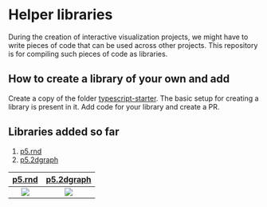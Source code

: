 # Helper libraries
During the creation of interactive visualization projects, we might have to write pieces of code that can be used across other projects. This repository is for compiling such pieces of code as libraries.

## How to create a library of your own and  add
Create a copy of the folder [typescript-starter](https://github.com/dynamic-learning/helper-libraries/tree/main/typescript-starter). The basic setup for creating a library is present in it. Add code for your library and create a PR.

## Libraries added so far

1. [p5.rnd](https://github.com/dynamic-learning/helper-libraries/tree/main/p5.rnd)
2. [p5.2dgraph](https://github.com/dynamic-learning/helper-libraries/tree/main/p5.2dgraph)

[p5.rnd](https://github.com/dynamic-learning/helper-libraries/tree/main/p5.rnd) | [p5.2dgraph](https://github.com/dynamic-learning/helper-libraries/tree/main/p5.2dgraph)
:-------------------------:|:-------------------------:
![](https://s8.gifyu.com/images/ezgif.com-resizead6fdb07fe2952a1.gif) | ![](https://s8.gifyu.com/images/ezgif.com-resize-189e63122ea0793cf.gif)
